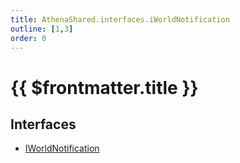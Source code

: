 ```yaml
---
title: AthenaShared.interfaces.iWorldNotification
outline: [1,3]
order: 0
---
```


# {{ $frontmatter.title }}


## Interfaces

- [IWorldNotification](../interfaces/shared_interfaces_iWorldNotification_IWorldNotification.md)
